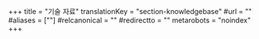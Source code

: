 +++
title = "기술 자료"
translationKey = "section-knowledgebase"
#url = ""
#aliases = [""]
#relcanonical = ""
#redirectto = ""
metarobots = "noindex"
+++

